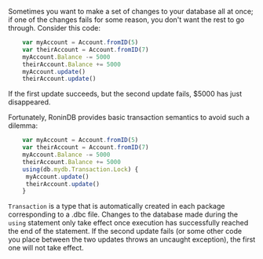 Sometimes you want to make a set of changes to your database all at once; if
one of the changes fails for some reason, you don't want the rest to go
through. Consider this code:

```js
    var myAccount = Account.fromID(5)
    var theirAccount = Account.fromID(7)
    myAccount.Balance -= 5000
    theirAccount.Balance += 5000
    myAccount.update()
    theirAccount.update()
```

If the first update succeeds, but the second update fails, $5000 has just
disappeared.

Fortunately, RoninDB provides basic transaction semantics to avoid such a
dilemma:

```js
    var myAccount = Account.fromID(5)
    var theirAccount = Account.fromID(7)
    myAccount.Balance -= 5000
    theirAccount.Balance += 5000
    using(db.mydb.Transaction.Lock) {
     myAccount.update()
     theirAccount.update()
    }
```

`Transaction` is a type that is automatically created in each package
corresponding to a .dbc file. Changes to the database made during the `using`
statement only take effect once execution has successfully reached the end of
the statement. If the second update fails (or some other code you place
between the two updates throws an uncaught exception), the first one will not
take effect.
